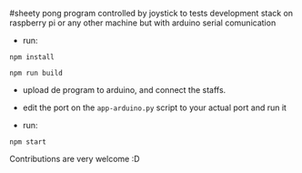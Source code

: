#sheety pong program controlled by joystick to tests development stack on raspberry pi or any other machine but with arduino serial comunication

- run:

`npm install`

`npm run build`

- upload de program to arduino, and connect the staffs.
- edit the port on the `app-arduino.py` script to your actual port and run it

- run:

`npm start`


Contributions are very welcome :D
